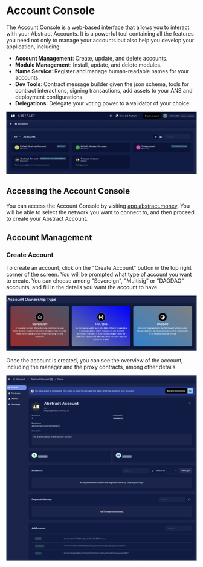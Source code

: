 # Account Console

The Account Console is a web-based interface that allows you to interact with your Abstract Accounts. It is a powerful
tool containing all the features you need not only to manage your accounts but also help you develop your application,
including:

- **Account Management**: Create, update, and delete accounts.
- **Module Management**: Install, update, and delete modules.
- **Name Service**: Register and manage human-readable names for your accounts.
- **Dev Tools**: Contract message builder given the json schema, tools for contract interactions, signing transactions,
  add assets to your ANS and deployment configurations.
- **Delegations**: Delegate your voting power to a validator of your choice.

![](../resources/account_console/accounts.webp)

## Accessing the Account Console

You can access the Account Console by visiting <a href="https://app.abstract.money/" target="_blank">
app.abstract.money</a>. You will be able to select the network you want to connect to, and then proceed to create your
Abstract Account.

## Account Management

### Create Account

To create an account, click on the "Create Account" button in the top right corner of the screen. You will be prompted
what type of account you want to create. You can choose among "Sovereign", "Multisig" or "DAODAO" accounts, and fill in
the details you want the account to have.

![](../resources/account_console/account_creation.webp)

Once the account is created, you can see the overview of the account, including the manager and the proxy contracts,
among other details.

![](../resources/account_console/account_overview.webp)
